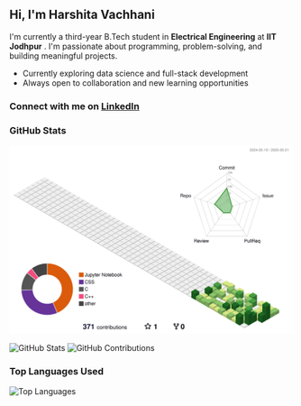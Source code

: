 ## Hi, I'm Harshita Vachhani

I'm currently a third-year B.Tech student in **Electrical Engineering** at **IIT Jodhpur** . I'm passionate about programming, problem-solving, and building meaningful projects.

- Currently exploring data science and full-stack development
- Always open to collaboration and new learning opportunities

### Connect with me on [LinkedIn](https://www.linkedin.com/in/harshita-vachhani-86340a2a0/)

### GitHub Stats
![3D Profile](./profile-3d-contrib/profile-green-animate.svg)


![GitHub Stats](https://github-readme-stats.vercel.app/api?username=Harshita772&show_icons=true&theme=radical)
![GitHub Contributions](https://github-readme-streak-stats.herokuapp.com/?user=Harshita772&theme=tokyonight&hide_border=false)

### Top Languages Used
![Top Languages](https://github-readme-stats.vercel.app/api/top-langs/?username=Harshita772&layout=compact&theme=radical)


<!--
**Harshita772/Harshita772** is a ✨ _special_ ✨ repository because its `README.md` (this file) appears on your GitHub profile.

Here are some ideas to get you started:

- 🔭 I’m currently working on ...
- 🌱 I’m currently learning ...
- 👯 I’m looking to collaborate on ...
- 🤔 I’m looking for help with ...
- 💬 Ask me about ...
- 📫 How to reach me: ...
- 😄 Pronouns: ...
- ⚡ Fun fact: ...
-->
